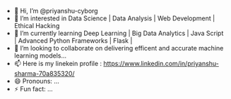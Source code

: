 - 👋 Hi, I’m @priyanshu-cyborg
- 👀 I’m interested in Data Science | Data Analysis | Web Development | Ethical Hacking
- 🌱 I’m currently learning Deep Learning | Big Data Analytics | Java Script | Advanced Python Frameworks | Flask | 
- 💞️ I’m looking to collaborate on delivering efficent and accurate machine learning models...
- 📫 Here is my linekein profile : https://www.linkedin.com/in/priyanshu-sharma-70a835320/
- 😄 Pronouns: ...
- ⚡ Fun fact: ...

<!---
priyanshu-cyborg/priyanshu-cyborg is a ✨ special ✨ repository because its `README.md` (this file) appears on your GitHub profile.
You can click the Preview link to take a look at your changes.
--->
